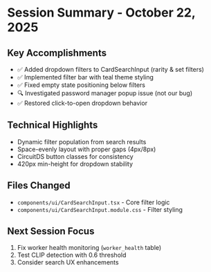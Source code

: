 # Session Summary - October 22, 2025

## Key Accomplishments
- ✅ Added dropdown filters to CardSearchInput (rarity & set filters)
- ✅ Implemented filter bar with teal theme styling
- ✅ Fixed empty state positioning below filters
- 🔍 Investigated password manager popup issue (not our bug)
- ✅ Restored click-to-open dropdown behavior

## Technical Highlights
- Dynamic filter population from search results
- Space-evenly layout with proper gaps (4px/8px)
- CircuitDS button classes for consistency
- 420px min-height for dropdown stability

## Files Changed
- `components/ui/CardSearchInput.tsx` - Core filter logic
- `components/ui/CardSearchInput.module.css` - Filter styling

## Next Session Focus
1. Fix worker health monitoring (`worker_health` table)
2. Test CLIP detection with 0.6 threshold
3. Consider search UX enhancements
